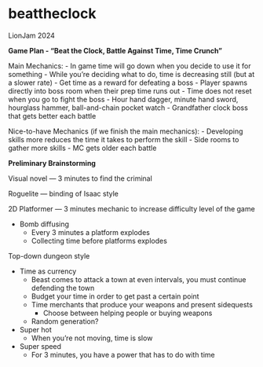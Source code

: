 # beattheclock
LionJam 2024

**Game Plan - “Beat the Clock, Battle Against Time, Time Crunch”**

  Main Mechanics: 
    - In game time will go down when you decide to use it for something
    - While you’re deciding what to do, time is decreasing still (but at a slower rate)
    - Get time as a reward for defeating a boss
    - Player spawns directly into boss room when their prep time runs out
    - Time does not reset when you go to fight the boss
    - Hour hand dagger, minute hand sword, hourglass hammer, ball-and-chain pocket watch
    - Grandfather clock boss that gets better each battle

  Nice-to-have Mechanics (if we finish the main mechanics):
    - Developing skills more reduces the time it takes to perform the skill
    - Side rooms to gather more skills
    - MC gets older each battle

**Preliminary Brainstorming**

  Visual novel — 3 minutes to find the criminal

  Roguelite — binding of Isaac style

  2D Platformer — 3 minutes mechanic to increase difficulty level of the game
  - Bomb diffusing
      - Every 3 minutes a platform explodes
      - Collecting time before platforms explodes
  
  Top-down dungeon style
  - Time as currency
      - Beast comes to attack a town at even intervals, you must continue defending the town
      - Budget your time in order to get past a certain point
      - Time merchants that produce your weapons and present sidequests
          - Choose between helping people or buying weapons
      - Random generation?
  - Super hot
      - When you’re not moving, time is slow
  - Super speed
      - For 3 minutes, you have a power that has to do with time
